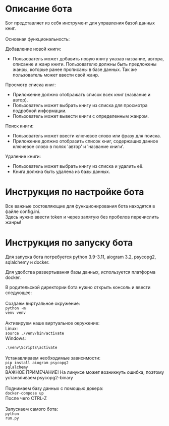 # Описание бота
Бот представляет из себя инструмент для управления базой данных книг.<br><br>
Основная функциональность:

Добавление новой книги:
- Пользователь может добавить новую книгу указав название, автора, описание и жанр книги. Пользователю должны быть предложены жанры, которые ранее прописаны в базе данных. Так же пользователь может ввести свой жанр.

Просмотр списка книг:
- Приложение должно отображать список всех книг (название и автор).
- Пользователь может выбрать книгу из списка для просмотра подробной информации.
- Пользователь может вывести книги с определенным жанром.

Поиск книги:
- Пользователь может ввести ключевое слово или фразу для поиска.
- Приложение должно отобразить список книг, содержащих данное ключевое слово в полях 'автор' и 'название книги'.

Удаление книги:
- Пользователь может выбрать книгу из списка и удалить её.
- Книга должна быть удалена из базы данных.

# Инструкция по настройке бота 

Все важные состовляющие для функционирования бота находятся в файле config.ini.<br>
Здесь нужно ввести token и через запятую без пробелов перечислить жанры!

# Инструкция по запуску бота

Для запуска бота потребуется python 3.9-3.11, aiogram 3.2, psycopg2, sqlalchemy и docker.

Для удобства развертывания базы данных, используется платформа docker.

В родительской директории бота нужно открыть консоль и ввести следующее: <br><br>
Создаем виртуальное окружение:<br>
<code>python -m venv venv</code><br><br>
Активируем наше виртуальное окружение:<br>
Linux:<br><code>source ./venv/bin/activate</code><br>
Windows:<br><code> .\venv\Scripts\activate</code><br><br>
Устанавливаем необходимые зависимости:<br>
<code>pip install aiogram psycopg2 sqlalchemy</code><br>
ВАЖНОЕ ПРИМЕЧАНИЕ! На линуксе может возникнуть ошибка, поэтому устанвливаем psycopg2-binary
<br><br>
Поднимаем базу данных с помощью докера:<br>
<code>docker-compose up</code><br>
После чего CTRL-Z<br><br>
Запускаем самого бота:<br>
<code>python run.py</code>
